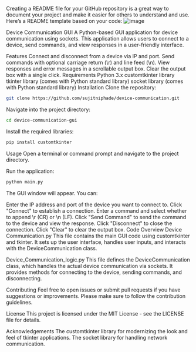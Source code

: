 
Creating a README file for your GitHub repository is a great way to document your project and make it easier for others to understand and use. Here’s a README template based on your code:
![image](https://github.com/user-attachments/assets/9e663f83-bd42-432e-906f-f7cf861970f7)


Device Communication GUI
A Python-based GUI application for device communication using sockets. This application allows users to connect to a device, send commands, and view responses in a user-friendly interface.

Features
Connect and disconnect from a device via IP and port.
Send commands with optional carriage return (\r) and line feed (\n).
View responses and error messages in a scrollable output box.
Clear the output box with a single click.
Requirements
Python 3.x
customtkinter library
tkinter library (comes with Python standard library)
socket library (comes with Python standard library)
Installation
Clone the repository:

```bash
git clone https://github.com/sujitniphade/device-communication.git
```
Navigate into the project directory:

```bash
cd device-communication-gui
```
Install the required libraries:

```bash
pip install customtkinter
```
Usage
Open a terminal or command prompt and navigate to the project directory.

Run the application:

```bash
python main.py
```
The GUI window will appear. You can:

Enter the IP address and port of the device you want to connect to.
Click "Connect" to establish a connection.
Enter a command and select whether to append \r (CR) or \n (LF).
Click "Send Command" to send the command to the device and view the response.
Click "Disconnect" to close the connection.
Click "Clear" to clear the output box.
Code Overview
Device Communication.py
This file contains the main GUI code using customtkinter and tkinter. It sets up the user interface, handles user inputs, and interacts with the DeviceCommunication class.

Device_Communication_logic.py
This file defines the DeviceCommunication class, which handles the actual device communication via sockets. It provides methods for connecting to the device, sending commands, and disconnecting.

Contributing
Feel free to open issues or submit pull requests if you have suggestions or improvements. Please make sure to follow the contribution guidelines.

License
This project is licensed under the MIT License - see the LICENSE file for details.

Acknowledgements
The customtkinter library for modernizing the look and feel of tkinter applications.
The socket library for handling network communication.
